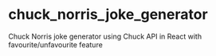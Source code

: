 # chuck_norris_joke_generator
 Chuck Norris joke generator using Chuck API in React with favourite/unfavourite feature
